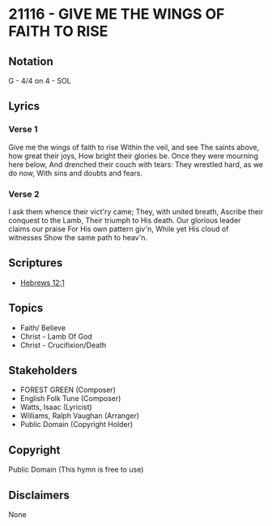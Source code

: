 # 21116 - GIVE ME THE WINGS OF FAITH TO RISE

## Notation

G - 4/4 on 4 - SOL

## Lyrics

### Verse 1

Give me the wings of faith to rise Within the veil, and see The saints above, how great their joys, How bright their glories be. Once they were mourning here below, And drenched their couch with tears: They wrestled hard, as we do now, With sins and doubts and fears.

### Verse 2

I ask them whence their vict'ry came; They, with united breath, Ascribe their conquest to the Lamb, Their triumph to His death. Our glorious leader claims our praise For His own pattern giv'n, While yet His cloud of witnesses Show the same path to heav'n.


## Scriptures

- [Hebrews 12:1](https://www.biblegateway.com/passage/?search=Hebrews%2012%3A1)

## Topics

- Faith/ Believe
- Christ - Lamb Of God
- Christ - Crucifixion/Death

## Stakeholders

- FOREST GREEN (Composer)
- English Folk Tune (Composer)
- Watts, Isaac (Lyricist)
- Williams, Ralph Vaughan (Arranger)
- Public Domain (Copyright Holder)

## Copyright

Public Domain
(This hymn is free to use)

## Disclaimers

None

